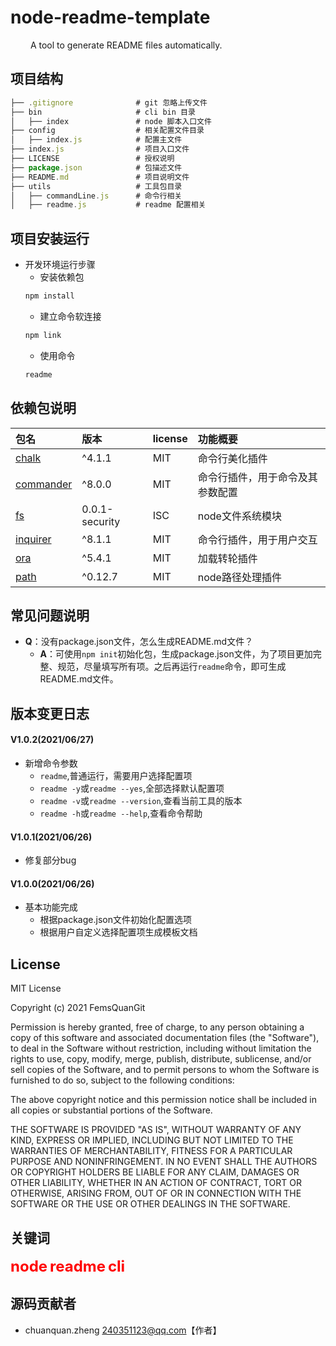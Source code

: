 # node-readme-template

&emsp;&emsp; A tool to generate README files automatically.
## 项目结构

```javascript
├── .gitignore              # git 忽略上传文件
├── bin                     # cli bin 目录
│   ├── index               # node 脚本入口文件
├── config                  # 相关配置文件目录
│   ├── index.js            # 配置主文件
├── index.js                # 项目入口文件
├── LICENSE                 # 授权说明
├── package.json            # 包描述文件
├── README.md               # 项目说明文件
├── utils                   # 工具包目录
│   ├── commandLine.js      # 命令行相关
│   ├── readme.js           # readme 配置相关
```
## 项目安装运行

- 开发环境运行步骤
  - 安装依赖包
  ```JavaScript
  npm install
  ```
  - 建立命令软连接
  ```JavaScript
  npm link
  ```
  - 使用命令
  ```JavaScript
  readme
  ```
## 依赖包说明

|包名|版本|license|功能概要|
|:--|:--|:--|:--|
|[chalk](https://www.npmjs.com/package/chalk)|^4.1.1|MIT|命令行美化插件|
|[commander](https://www.npmjs.com/package/commander)|^8.0.0|MIT|命令行插件，用于命令及其参数配置|
|[fs](https://www.npmjs.com/package/fs)|0.0.1-security|ISC|node文件系统模块|
|[inquirer](https://www.npmjs.com/package/inquirer)|^8.1.1|MIT|命令行插件，用于用户交互|
|[ora](https://www.npmjs.com/package/ora)|^5.4.1|MIT|加载转轮插件|
|[path](https://www.npmjs.com/package/path)|^0.12.7|MIT|node路径处理插件|
## 常见问题说明

- **Q**：没有package.json文件，怎么生成README.md文件？
  - **A**：可使用`npm init`初始化包，生成package.json文件，为了项目更加完整、规范，尽量填写所有项。之后再运行`readme`命令，即可生成README.md文件。
## 版本变更日志

#### V1.0.2(2021/06/27)
- 新增命令参数
  - `readme`,普通运行，需要用户选择配置项
  - `readme -y`或`readme --yes`,全部选择默认配置项
  - `readme -v`或`readme --version`,查看当前工具的版本
  - `readme -h`或`readme --help`,查看命令帮助
#### V1.0.1(2021/06/26)
- 修复部分bug
#### V1.0.0(2021/06/26)
- 基本功能完成
  - 根据package.json文件初始化配置选项
  - 根据用户自定义选择配置项生成模板文档
## License

MIT License

Copyright (c) 2021 FemsQuanGit

Permission is hereby granted, free of charge, to any person obtaining a copy
of this software and associated documentation files (the "Software"), to deal
in the Software without restriction, including without limitation the rights
to use, copy, modify, merge, publish, distribute, sublicense, and/or sell
copies of the Software, and to permit persons to whom the Software is
furnished to do so, subject to the following conditions:

The above copyright notice and this permission notice shall be included in all
copies or substantial portions of the Software.

THE SOFTWARE IS PROVIDED "AS IS", WITHOUT WARRANTY OF ANY KIND, EXPRESS OR
IMPLIED, INCLUDING BUT NOT LIMITED TO THE WARRANTIES OF MERCHANTABILITY,
FITNESS FOR A PARTICULAR PURPOSE AND NONINFRINGEMENT. IN NO EVENT SHALL THE
AUTHORS OR COPYRIGHT HOLDERS BE LIABLE FOR ANY CLAIM, DAMAGES OR OTHER
LIABILITY, WHETHER IN AN ACTION OF CONTRACT, TORT OR OTHERWISE, ARISING FROM,
OUT OF OR IN CONNECTION WITH THE SOFTWARE OR THE USE OR OTHER DEALINGS IN THE
SOFTWARE.

## 关键词

 <span style="color:#ff0000;font-weight:bolder;font-size:24px;">node</span> <span style="color:#ff0000;font-weight:bolder;font-size:24px;">readme</span> <span style="color:#ff0000;font-weight:bolder;font-size:24px;">cli</span>
## 源码贡献者

- chuanquan.zheng <240351123@qq.com>【作者】
